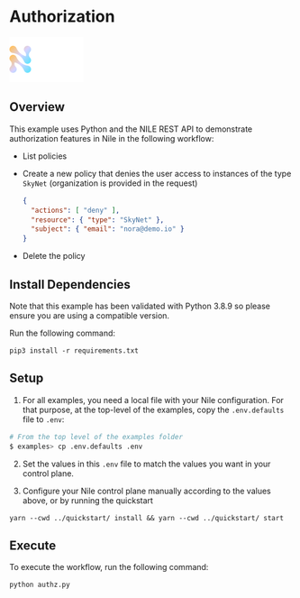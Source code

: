 # Authorization

![image](../images/Nile-text-logo.png)

## Overview

This example uses Python and the NILE REST API to demonstrate authorization features in Nile in the following workflow:

- List policies
- Create a new policy that denies the user access to instances of the type `SkyNet` (organization is provided in the request)

  ```json
  {
    "actions": [ "deny" ],
    "resource": { "type": "SkyNet" },
    "subject": { "email": "nora@demo.io" }
  }
  ```

- Delete the policy


## Install Dependencies

Note that this example has been validated with Python 3.8.9 so please ensure you are using a compatible version.

Run the following command:

```
pip3 install -r requirements.txt
```

## Setup

1. For all examples, you need a local file with your Nile configuration.
For that purpose, at the top-level of the examples, copy the `.env.defaults` file to `.env`:

```bash
# From the top level of the examples folder
$ examples> cp .env.defaults .env
```

2. Set the values in this `.env` file to match the values you want in your control plane.

3. Configure your Nile control plane manually according to the values above, or by running the quickstart

```
yarn --cwd ../quickstart/ install && yarn --cwd ../quickstart/ start
```


## Execute

To execute the workflow, run the following command:

```
python authz.py
```
